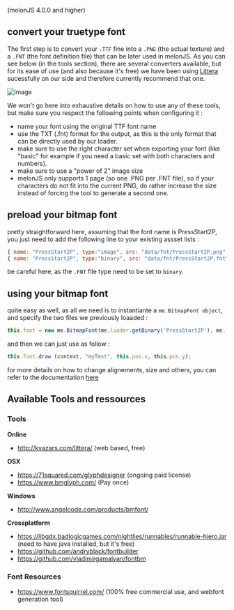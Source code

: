 (melonJS 4.0.0 and higher)

## convert your truetype font
The first step is to convert your `.TTF` fine into a `.PNG` (the actual texture) and a `.FNT` (the font definition file) that can be later used in melonJS.  As you can see below (in the tools section), there are several converters available, but for its ease of use (and also because it's free) we have been using [Littera](http://kvazars.com/littera/) sucessfully on our side and therefore currently recommend that one. 

![image](https://cloud.githubusercontent.com/assets/4033090/19712364/a8d3dfce-9b6f-11e6-9ee1-55fa04d42070.png)

We won't go here into exhaustive details on how to use any of these tools, but make sure you respect the following points when configuring it :
* name your font using the original TTF font name
* use the TXT (.fnt) format for the output, as this is the only format that can be directly used by our loader.
* make sure to use the right character set when exporting your font (like "basic" for example if you need a basic set with both characters and numbers).
* make sure to use a "power of 2" image size
* melonJS only supports 1 page (so one .PNG per .FNT file), so if your characters do not fit into the current PNG, do rather increase the size instead of forcing the tool to generate a second one.  

## preload your bitmap font
pretty straightforward here, assuming that the font name is PressStart2P, you just need to add the following line to your existing assset lists :
````javascript
{ name: "PressStart2P", type:"image", src: "data/fnt/PressStart2P.png" },
{ name: "PressStart2P", type:"binary", src: "data/fnt/PressStart2P.fnt"},
````
be careful here, as the `.FNT` file type need to be set to `binary`.

## using your bitmap font
quite easy as well, as all we need is to instantiante a `me.BitmapFont object`, and specify the two files we previously loaaded :
````javascript
this.font = new me.BitmapFont(me.loader.getBinary('PressStart2P'), me.loader.getImage('PressStart2P'));
````
and then we can just use as follow :
````javascript
this.font.draw (context, "myText", this.pos.x, this.pos.y);
````
for more details on how to change alignements, size and others, you can refer to the documentation [here](https://melonjs.github.io/melonJS/docs/me.BitmapFont.html)


## Available Tools and ressources

### Tools

**Online**
- http://kvazars.com/littera/ (web based, free)

**OSX**
- https://71squared.com/glyphdesigner (ongoing paid license)
- https://www.bmglyph.com/ (Pay once)

**Windows**
- http://www.angelcode.com/products/bmfont/

**Crossplatform**
- https://libgdx.badlogicgames.com/nightlies/runnables/runnable-hiero.jar (need to have java installed, but it's free)
- https://github.com/andryblack/fontbuilder
- https://github.com/vladimirgamalyan/fontbm

### Font Resources
- https://www.fontsquirrel.com/ (100% free commercial use, and webfont generation tool)
